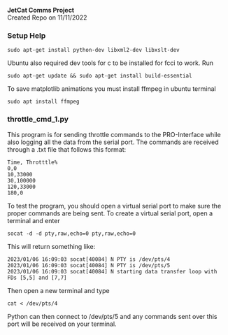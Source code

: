 **JetCat Comms Project**  
Created Repo on 11/11/2022


### Setup Help
```
sudo apt-get install python-dev libxml2-dev libxslt-dev
```

Ubuntu also required dev tools for c to be installed for fcci to work. Run
```
sudo apt-get update && sudo apt-get install build-essential
```

To save matplotlib animations you must install ffmpeg in ubuntu terminal
```
sudo apt install ffmpeg
```

### throttle_cmd_1.py

This program is for sending throttle commands to the PRO-Interface while also logging all the data from the serial port. The commands are received through a .txt file that follows this format:
```
Time, Throtttle%
0,0
10,33000
30,100000
120,33000
180,0
```

To test the program, you should open a virtual serial port to make sure the proper commands are being sent. To create a virtual serial port, open a terminal and enter
```
socat -d -d pty,raw,echo=0 pty,raw,echo=0
```
This will return something like:
```
2023/01/06 16:09:03 socat[40084] N PTY is /dev/pts/4
2023/01/06 16:09:03 socat[40084] N PTY is /dev/pts/5
2023/01/06 16:09:03 socat[40084] N starting data transfer loop with FDs [5,5] and [7,7]
```

Then open a new terminal and type
```
cat < /dev/pts/4
```
Python can then connect to /dev/pts/5 and any commands sent over this port will be received on your terminal.